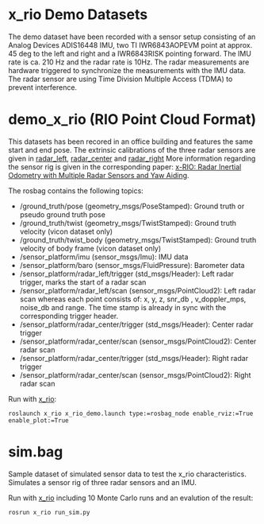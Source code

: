 # x_rio Demo Datasets

The demo dataset have been recorded with a sensor setup consisting of an Analog Devices ADIS16448 IMU, two TI
 IWR6843AOPEVM point at approx. 45 deg to the left and right and a IWR6843RISK pointing forward. 
The IMU rate is ca. 210 Hz and the radar rate is 10Hz. 
The radar measurements are hardware triggered to synchronize the measurements with the IMU data.
The radar sensor are using Time Division Multiple Access (TDMA) to prevent interference.


# demo_x_rio (RIO Point Cloud Format)

This datasets has been recored in an office building and features the same start and end pose.
The extrinsic calibrations of the three radar sensors are given in [radar_left](./x_rio_demo_calib_left.yaml), [radar_center](./x_rio_demo_calib_center.yaml) and [radar_right](./x_rio_demo_calib_right.yaml)
More information regarding the sensor rig is given in the corresponding paper: [x-RIO: Radar Inertial Odometry with Multiple Radar Sensors and Yaw Aiding](https://christopherdoer.github.io/publication/2022_02_JGN2022).

The rosbag contains the following topics:
- /ground_truth/pose (geometry_msgs/PoseStamped): Ground truth or pseudo ground truth pose
- /ground_truth/twist (geometry_msgs/TwistStamped): Ground truth velocity (vicon dataset only)
- /ground_truth/twist_body (geometry_msgs/TwistStamped): Ground truth velocity of body frame (vicon dataset only)
- /sensor_platform/imu (sensor_msgs/Imu): IMU data
- /sensor_platform/baro (sensor_msgs/FluidPressure): Barometer data
- /sensor_platform/radar_left/trigger (std_msgs/Header): Left radar trigger, marks the start of a radar scan
- /sensor_platform/radar_left/scan (sensor_msgs/PointCloud2): Left radar scan whereas each point consists of: x, y, z, snr_db
, v_doppler_mps, noise_db and  range. The time stamp is already in sync with the corresponding trigger header.
- /sensor_platform/radar_center/trigger (std_msgs/Header): Center radar trigger
- /sensor_platform/radar_center/scan (sensor_msgs/PointCloud2): Center radar scan
- /sensor_platform/radar_center/trigger (std_msgs/Header): Right radar trigger
- /sensor_platform/radar_center/scan (sensor_msgs/PointCloud2): Right radar scan 


Run with [x_rio](../x_rio):

~~~[shell]
roslaunch x_rio x_rio_demo.launch type:=rosbag_node enable_rviz:=True enable_plot:=True
~~~

# sim.bag
Sample dataset of simulated sensor data to test the x_rio characteristics. Simulates a sensor rig of three radar sensors and an IMU.

Run with [x_rio](../x_rio) including 10 Monte Carlo runs and an evalution of the result:

~~~[shell]
rosrun x_rio run_sim.py 
~~~